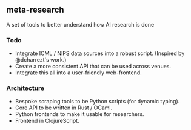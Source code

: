 ## meta-research

A set of tools to better understand how AI research is done

### Todo

- Integrate ICML / NIPS data sources into a robust script.  (Inspired by @dcharrezt's work.)
- Create a more consistent API that can be used across venues.
- Integrate this all into a user-friendly web-frontend.

### Architecture

- Bespoke scraping tools to be Python scripts (for dynamic typing).
- Core API to be written in Rust / OCaml.
- Python frontends to make it usable for researchers.
- Frontend in ClojureScript.
